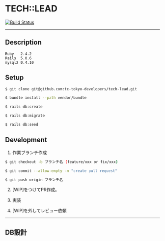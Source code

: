 # TECH::LEAD

[![Build Status](https://travis-ci.org/tc-tokyo-developers/tech-lead.svg?branch=master)](https://travis-ci.org/tc-tokyo-developers/tech-lead)

***
## Description

```
Ruby   2.4.2
Rails  5.0.6
mysql2 0.4.10
```

## Setup

```sh
$ git clone git@github.com:tc-tokyo-developers/tech-lead.git

$ bundle install --path vendor/bundle

$ rails db:create

$ rails db:migrate

$ rails db:seed
```

## Development

1. 作業ブランチ作成

```sh
$ git checkout -b ブランチ名 (feature/xxx or fix/xxx)

$ git commit --allow-empty -m "create pull request"

$ git push origin ブランチ名
```

2. [WIP]をつけてPR作成。

3. 実装

4. [WIP]を外してレビュー依頼

***

## DB設計
